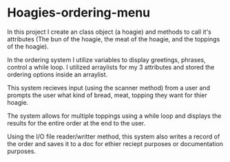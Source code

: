# Hoagies-ordering-menu

In this project I create an class object (a hoagie) and methods to call it's attributes 
(The bun of the hoagie, the meat of the hoagie, and the toppings of the hoagie).

In the ordering system I utilize variables to display greetings, phrases, control a while loop.
I utilized arraylists for my 3 attributes and stored the ordering options inside an arraylist. 

This system recieves input (using the scanner method) from a user and prompts the user what kind of bread, meat, topping they want for thier hoagie.

The system allows for multiple toppings using a while loop and displays the results for the entire order at the end to the user. 

Using the I/O file reader/writter method, this system also writes a record of the order and saves it to a doc for ethier reciept purposes or documentation purposes.
